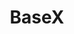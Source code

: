 ---
codehost: https://github.com/https://github.com/BaseXdb/basex
logohandle: basex
sort: basex
title: BaseX
website: https://basex.org/
---